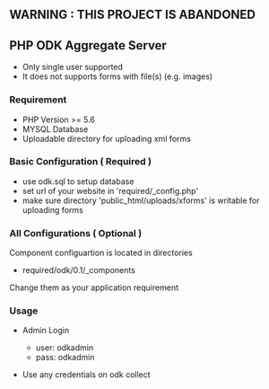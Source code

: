 
## WARNING : THIS PROJECT IS ABANDONED

## PHP ODK Aggregate Server
- Only single user supported
- It does not supports forms with file(s) (e.g. images)

### Requirement

- PHP Version >= 5.6
- MYSQL Database
- Uploadable directory for uploading xml forms

### Basic Configuration ( Required )
- use odk.sql to setup database
- set url of your website in 'required/\_config.php'
- make sure directory 'public_html/uploads/xforms' is writable for uploading forms

### All Configurations ( Optional )
Component configuartion is located in directories
 - required/odk/0.1/\_components

Change them as your application requirement

### Usage

- Admin Login
	- user: odkadmin
	- pass: odkadmin

- Use any credentials on odk collect
